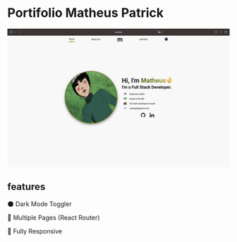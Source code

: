 # Portifolio Matheus Patrick

![preview](./preview.png)

## features

🌑 Dark Mode Toggler

📖 Multiple Pages (React Router)

📱 Fully Responsive

